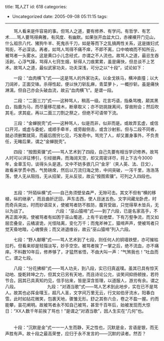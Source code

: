 title: 骂人ZT
id: 618
categories:
  - Uncategorized
date: 2005-09-08 05:11:15
tags:
---

<div id="msgcns!9697D6160EFEBC17!168" class="bvMsg"><div>　　骂人看来是件容易的事。但骂人之道，要有修养、有学问。有哲学、有艺术……骂人要骂得典雅，有风度、有幽默。如果张开血盆大口，赤裸裸开门见山，什么祖宗八代、猪狗牛羊、死鬼杀千刀，如是等而下之乱搞两性关系，这是拨妇式骂街，不必深谈。再者，如骂人骂得不痛不痒，不即不离，口中喃喃而不知所云，被骂者一头雾水。这是黄口小儿念经式，亦谓之不人流也。故骂人之道，最忌生吞活剥，心浮气躁，骂得人七窍生烟，斩得人刀痕累累，虽是痛快，但总谈不上艺术。故骂人之道，最似武家功夫，功夫深浅，可分之以“十段”，试论如下：　　　　 

　　一段：“血肉横飞”式——这是骂人的外家功夫。以金戈铁马，横冲直撞；以大刀阔斧，正面交锋。杀得性起，便以快刀斩乱麻，青菜萝卜，一概抄斩。虽是痛快淋漓，但自己亦会头破血流，故云“血肉横飞”。是谓一段。 　　 　　 

　　二段：“二面三刀”式——这种骂人，稍高一级。花言巧语，指桑骂槐，颠其黑白，指鹿为马，而尽量移花接木，断章取义；亦不妨挑拨离间，穿凿附会；然后吹其毛，求其疵，再以二面三刀割之祭之，但绝不可语带下流。 　　 　　 

　　三段：“金蝉脱壳”式——这种骂人，似是而非，似非而是。或故弄玄虚，或信口开河，或虚与委蛇，或顺手牵羊，或旁敲侧击，或含沙射影。但与二段不同者，就必须删繁就简，而最后图穷匕见，巧发奇中。骂完了人，却又置身事外，不负责任，无睹后果，谓之“金蝉脱壳”。 　　 　　 

　　四段：“按图索骥”式——骂人艺术到了四段，自己先要有相当学识修养。故骂人时可以详征博引，引经据典，而海阔天空，却又周密详尽，将上下古今3000年，金章玉句，谈得头头是道。文中不妨多嵌几只“金牙’（夹人英、法、日文），故看来学贯中西，气势磅席，然后以万流归海之势，中间突破，一泻千里，浩浩荡荡，使人无从阻挡，无从招架，无从反驳，故云“按图索骥”。可列之入四段也。 　　 　　 

　　五段：“阡陌纵横”式——自己务须壁垒森严，无隙可击。其文不但有“横的移植，纵的继承”，而且曲折迂回，声东击西，使人目迷五色。文字间藏龙卧虎，时而奇兵突出，时而妙语双关，使被骂者防不胜防，腹背受敌，只觉得草木皆兵，无以为战了。 　　 　　 
　　六段：“巫山猿啼”式——到了六段，已是名家高手，不再正面冲突。使被骂者有如困于巫山蜀道，上有千岩绝壁，下有万壑争流，而又如层峦叠垒，云橘波诡，光怪陆离，变化万千；而鬼斧神工，猿啼声声，使被骂者只觉天昏地暗，心魂懊丧；而又进退维谷，故云“巫山猿啼”列入六段。 　　　 

　　七段：“野人献曝”式——骂人艺术到了七段，则任何人的铜墙铁壁，亦可摧枯拉朽，但看来却是轻描淡写，妙手空空。被骂者挨了一掌之后，绝不流血，亦不痛痒。不料数10年后，修养够了，才猛然省悟，不由大叫一声：“气煞我也！”吐血而亡。谓之七段。 　　 　　 

　　八段：“分花拂柳”式——骂人功夫，到八段，实已归真返噗。虽其已具有惊天动地、旋乾转坤之力，但其文已另有天地，而且诗论公允，谈笑间抑扬顿挫，若符节合。因其已具真知灼见，信手拈来，皆是深含哲理，以道服人，游刃有余。谓之八段。 　　 　　 
　　九段：“对酒当歌”式——骂人艺术到此地步，实在已不是骂人。故其也必挥金噗玉，超凡人圣，文字间万里无云，行文如伯牙流水，阳春白雪。此时如拈花微笑，包裹天地，骤雏无形。舒之其弥六合，卷之不盈一握。约而能攀，昙花阐明。故被骂者永不知自己被骂，甚至千百年后，始被发现而大惊日：“XX人数千年前挨了骂也！”是谓之“对酒当歌”，因人生实在“几何”也。 　　 　　 

　　十段：“沉默是金”式一一一人生而静，天之性也，沉默是金，言语是银，而无声胜有声。故十段之最高荣誉，应归于永不发言的——沉默的读者。然否？ </div></div>